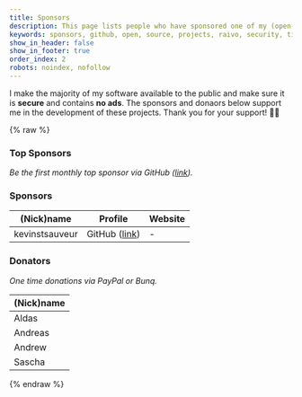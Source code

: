 ```yaml
---
title: Sponsors
description: This page lists people who have sponsored one of my (open-source) projects.
keywords: sponsors, github, open, source, projects, raivo, security, tij.me
show_in_header: false
show_in_footer: true
order_index: 2
robots: noindex, nofollow
---
```


I make the majority of my software available to the public and make sure it is **secure** and contains **no ads**. The sponsors and donaors below support me in the development of these projects. Thank you for your support! 👨‍💻

{% raw %}
<h3>Top Sponsors</h3>
<!--<i class="text-muted">Monthly sponsors via GitHub (<a href="https://github.com/sponsors/tijme" target="_blank" rel="noopener nofollow">link</a>).</i>-->
<i class="text-muted">Be the first monthly top sponsor via GitHub (<a href="https://github.com/sponsors/tijme" target="_blank" rel="noopener nofollow">link</a>).</i>

<h3>Sponsors</h3>
<!--<i class="text-muted">Be the first monthly tier-2 sponsor via GitHub (<a href="https://github.com/sponsors/tijme" target="_blank" rel="noopener nofollow">link</a>).</i>-->
<div class="table-responsive">
	<table class="table">
		<thead>
			<tr>
				<th>(Nick)name</th>
				<th>Profile</th>
				<th>Website</th>
			</tr>
		</thead>
		<tbody>
			<tr>
				<td>kevinstsauveur</td>
				<td>GitHub (<a href="https://github.com/kevinstsauveur" target="_blank" rel="noopener nofollow">link</a>)</td>
				<td>-</td>
			</tr>
		</tbody>
	</table>
</div>

<h3>Donators</h3>
<i class="text-muted">One time donations via PayPal or Bunq.</i>
<div class="table-responsive">
	<table class="table">
		<thead>
			<tr>
				<th>(Nick)name</th>
			</tr>
		</thead>
		<tbody>
			<tr>
				<td>Aldas</td>
			</tr>
			<tr>
				<td>Andreas</td>
			</tr>
			<tr>
				<td>Andrew</td>
			</tr>
			<tr>
				<td>Sascha</td>
			</tr>
		</tbody>
	</table>
</div>
{% endraw %}
